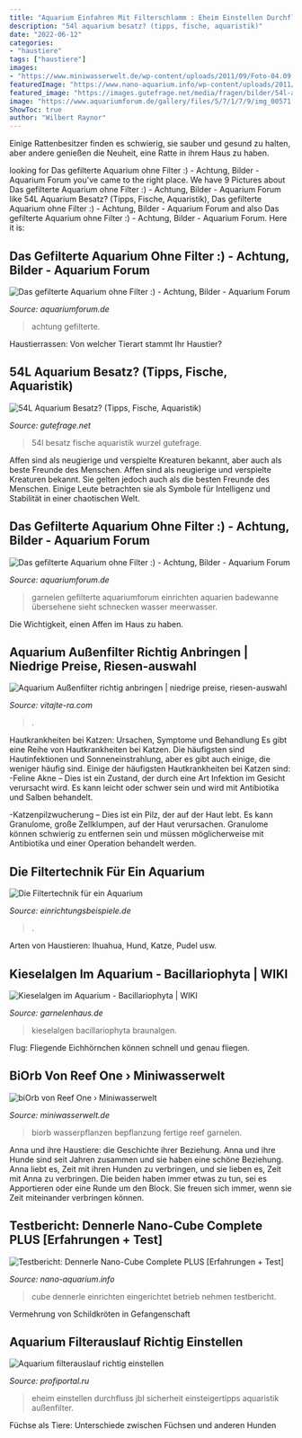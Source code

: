 ```yaml
---
title: "Aquarium Einfahren Mit Filterschlamm : Eheim Einstellen Durchfluss Jbl Sicherheit Einsteigertipps Aquaristik Außenfilter"
description: "54l aquarium besatz? (tipps, fische, aquaristik)"
date: "2022-06-12"
categories:
- "haustiere"
tags: ["haustiere"]
images:
- "https://www.miniwasserwelt.de/wp-content/uploads/2011/09/Foto-04.09.11-15-03-47-klein.jpg"
featuredImage: "https://www.nano-aquarium.info/wp-content/uploads/2011/12/nano-aquarium-eingerichtet.jpg"
featured_image: "https://images.gutefrage.net/media/fragen/bilder/54l-aquarium-besatz-/0_original.jpg?v=1373375172000"
image: "https://www.aquariumforum.de/gallery/files/5/7/1/7/9/img_00571.jpg"
ShowToc: true
author: "Wilbert Raynor"
---
```



Einige Rattenbesitzer finden es schwierig, sie sauber und gesund zu halten, aber andere genießen die Neuheit, eine Ratte in ihrem Haus zu haben.

	

		
looking for Das gefilterte Aquarium ohne Filter :) - Achtung, Bilder - Aquarium Forum you've came to the right place. We have 9 Pictures about Das gefilterte Aquarium ohne Filter :) - Achtung, Bilder - Aquarium Forum like 54L Aquarium Besatz? (Tipps, Fische, Aquaristik), Das gefilterte Aquarium ohne Filter :) - Achtung, Bilder - Aquarium Forum and also Das gefilterte Aquarium ohne Filter :) - Achtung, Bilder - Aquarium Forum. Here it is:
		
    
## Das Gefilterte Aquarium Ohne Filter :) - Achtung, Bilder - Aquarium Forum

<img loading=lazy src="https://www.aquariumforum.de/gallery/files/5/7/1/7/9/img_00571.jpg" onerror="this.onerror=null;this.src='https://tse3.mm.bing.net/th?id=OIP.YdNGd6aJP_b5VZT-u_DeDwHaFj&amp;pid=15.1';" alt="Das gefilterte Aquarium ohne Filter :) - Achtung, Bilder - Aquarium Forum">

_Source: aquariumforum.de_

>achtung gefilterte. 

	

Haustierrassen: Von welcher Tierart stammt Ihr Haustier?

    
## 54L Aquarium Besatz? (Tipps, Fische, Aquaristik)

<img loading=lazy src="https://images.gutefrage.net/media/fragen/bilder/54l-aquarium-besatz-/0_original.jpg?v=1373375172000" onerror="this.onerror=null;this.src='https://tse4.mm.bing.net/th?id=OIP.rKu5L6gUEQVoGcNAA6jF6wHaEK&amp;pid=15.1';" alt="54L Aquarium Besatz? (Tipps, Fische, Aquaristik)">

_Source: gutefrage.net_

>54l besatz fische aquaristik wurzel gutefrage. 

	

Affen sind als neugierige und verspielte Kreaturen bekannt, aber auch als beste Freunde des Menschen.
Affen sind als neugierige und verspielte Kreaturen bekannt. Sie gelten jedoch auch als die besten Freunde des Menschen. Einige Leute betrachten sie als Symbole für Intelligenz und Stabilität in einer chaotischen Welt.

    
## Das Gefilterte Aquarium Ohne Filter :) - Achtung, Bilder - Aquarium Forum

<img loading=lazy src="http://www.aquariumforum.de/gallery/files/5/7/1/7/9/img_00073.jpg" onerror="this.onerror=null;this.src='https://tse2.mm.bing.net/th?id=OIP.ltuO9BDTHSLGzffgvWjS-wHaFj&amp;pid=15.1';" alt="Das gefilterte Aquarium ohne Filter :) - Achtung, Bilder - Aquarium Forum">

_Source: aquariumforum.de_

>garnelen gefilterte aquariumforum einrichten aquarien badewanne übersehene sieht schnecken wasser meerwasser. 

	

Die Wichtigkeit, einen Affen im Haus zu haben.

    
## Aquarium Außenfilter Richtig Anbringen | Niedrige Preise, Riesen-auswahl

<img loading=lazy src="https://vitajte-ra.com/pmaes/XxwQwtTeE4c2O4CSEAZYmgHaFj.jpg" onerror="this.onerror=null;this.src='https://tse4.mm.bing.net/th?id=OIP.rg2baNlyClrhvWFn346kPAAAAA&amp;pid=15.1';" alt="Aquarium Außenfilter richtig anbringen | niedrige preise, riesen-auswahl">

_Source: vitajte-ra.com_

>. 

	

Hautkrankheiten bei Katzen: Ursachen, Symptome und Behandlung
Es gibt eine Reihe von Hautkrankheiten bei Katzen. Die häufigsten sind Hautinfektionen und Sonneneinstrahlung, aber es gibt auch einige, die weniger häufig sind. Einige der häufigsten Hautkrankheiten bei Katzen sind:
-Feline Akne – Dies ist ein Zustand, der durch eine Art Infektion im Gesicht verursacht wird. Es kann leicht oder schwer sein und wird mit Antibiotika und Salben behandelt.

-Katzenpilzwucherung – Dies ist ein Pilz, der auf der Haut lebt. Es kann Granulome, große Zellklumpen, auf der Haut verursachen. Granulome können schwierig zu entfernen sein und müssen möglicherweise mit Antibiotika und einer Operation behandelt werden.

    
## Die Filtertechnik Für Ein Aquarium

<img loading=lazy src="https://www.einrichtungsbeispiele.de/16to9/w320/guide/aquarium-einrichtungsguide/images/aquarium-einrichten-filtertechnik.html/2.jpg" onerror="this.onerror=null;this.src='https://tse3.mm.bing.net/th?id=OIP.8WspBsCzth7JleCFpVik9gAAAA&amp;pid=15.1';" alt="Die Filtertechnik für ein Aquarium">

_Source: einrichtungsbeispiele.de_

>. 

	

Arten von Haustieren: Ihuahua, Hund, Katze, Pudel usw.

    
## Kieselalgen Im Aquarium - Bacillariophyta | WIKI

<img loading=lazy src="https://www.garnelenhaus.de/media/image/af/f9/70/diatomeen_kieselalgen_braunalgen_aquarium.jpg" onerror="this.onerror=null;this.src='https://tse2.mm.bing.net/th?id=OIP.8MHxjZ03Ov2XP_ObQGurhwHaFj&amp;pid=15.1';" alt="Kieselalgen im Aquarium - Bacillariophyta | WIKI">

_Source: garnelenhaus.de_

>kieselalgen bacillariophyta braunalgen. 

	

Flug: Fliegende Eichhörnchen können schnell und genau fliegen.

    
## BiOrb Von Reef One › Miniwasserwelt

<img loading=lazy src="https://www.miniwasserwelt.de/wp-content/uploads/2011/09/Foto-04.09.11-15-03-47-klein.jpg" onerror="this.onerror=null;this.src='https://tse4.mm.bing.net/th?id=OIP.ha8IQJBKm2wxlU09KGKFVgHaJ6&amp;pid=15.1';" alt="biOrb von Reef One › Miniwasserwelt">

_Source: miniwasserwelt.de_

>biorb wasserpflanzen bepflanzung fertige reef garnelen. 

	

Anna und ihre Haustiere: die Geschichte ihrer Beziehung.
Anna und ihre Hunde sind seit Jahren zusammen und sie haben eine schöne Beziehung. Anna liebt es, Zeit mit ihren Hunden zu verbringen, und sie lieben es, Zeit mit Anna zu verbringen. Die beiden haben immer etwas zu tun, sei es Apportieren oder eine Runde um den Block. Sie freuen sich immer, wenn sie Zeit miteinander verbringen können.

    
## Testbericht: Dennerle Nano-Cube Complete PLUS [Erfahrungen + Test]

<img loading=lazy src="https://www.nano-aquarium.info/wp-content/uploads/2011/12/nano-aquarium-eingerichtet.jpg" onerror="this.onerror=null;this.src='https://tse1.mm.bing.net/th?id=OIP.MQaWzHT_yqOQ0ZG31L2DqAHaEK&amp;pid=15.1';" alt="Testbericht: Dennerle Nano-Cube Complete PLUS [Erfahrungen + Test]">

_Source: nano-aquarium.info_

>cube dennerle einrichten eingerichtet betrieb nehmen testbericht. 

	

Vermehrung von Schildkröten in Gefangenschaft

    
## Aquarium Filterauslauf Richtig Einstellen

<img loading=lazy src="https://profiportal.ru/fbhrrt/iiFaw0hTBXw.jpeg" onerror="this.onerror=null;this.src='https://tse4.mm.bing.net/th?id=OIP.Z8UpED0VZOyBW_Sja7SrYgHaFj&amp;pid=15.1';" alt="Aquarium filterauslauf richtig einstellen">

_Source: profiportal.ru_

>eheim einstellen durchfluss jbl sicherheit einsteigertipps aquaristik außenfilter. 

	

Füchse als Tiere: Unterschiede zwischen Füchsen und anderen Hunden

